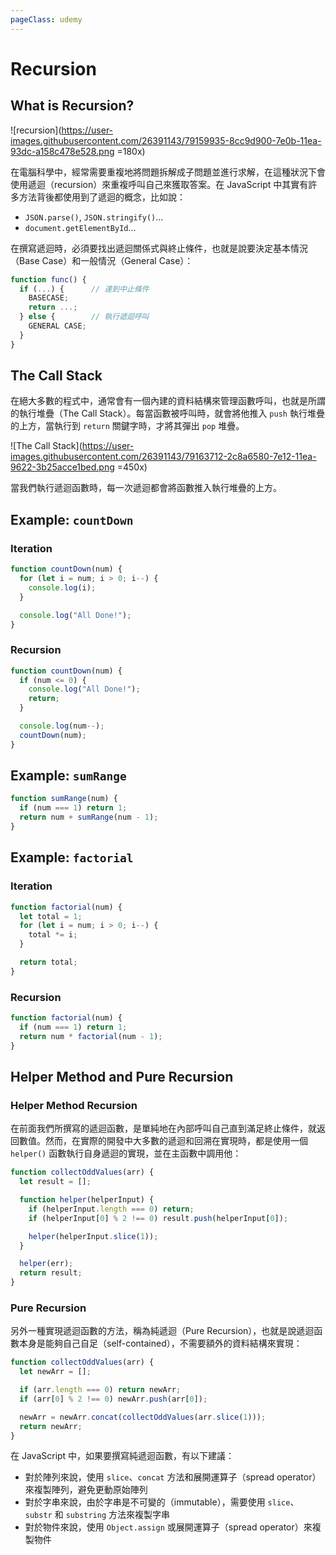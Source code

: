 ```yaml
---
pageClass: udemy
---
```


# Recursion

## What is Recursion?

![recursion](https://user-images.githubusercontent.com/26391143/79159935-8cc9d900-7e0b-11ea-93dc-a158c478e528.png =180x)

在電腦科學中，經常需要重複地將問題拆解成子問題並進行求解，在這種狀況下會使用遞迴（recursion）來重複呼叫自己來獲取答案。在 JavaScript 中其實有許多方法背後都使用到了遞迴的概念，比如說：

- `JSON.parse()`, `JSON.stringify()`...
- `document.getElementById`...

在撰寫遞迴時，必須要找出遞迴關係式與終止條件，也就是說要決定基本情況（Base Case）和一般情況（General Case）：

```javascript
function func() {
  if (...) {      // 達到中止條件
    BASECASE;
    return ...;
  } else {        // 執行遞迴呼叫
    GENERAL CASE;
  }
}
```

## The Call Stack

在絕大多數的程式中，通常會有一個內建的資料結構來管理函數呼叫，也就是所謂的執行堆疊（The Call Stack）。每當函數被呼叫時，就會將他推入 `push` 執行堆疊的上方，當執行到 `return` 關鍵字時，才將其彈出 `pop` 堆疊。

![The Call Stack](https://user-images.githubusercontent.com/26391143/79163712-2c8a6580-7e12-11ea-9622-3b25acce1bed.png =450x)

當我們執行遞迴函數時，每一次遞迴都會將函數推入執行堆疊的上方。

## Example: `countDown`

### Iteration

```javascript
function countDown(num) {
  for (let i = num; i > 0; i--) {
    console.log(i);
  }

  console.log("All Done!");
}
```

### Recursion

```javascript
function countDown(num) {
  if (num <= 0) {
    console.log("All Done!");
    return;
  }

  console.log(num--);
  countDown(num);
}
```

## Example: `sumRange`

```javascript
function sumRange(num) {
  if (num === 1) return 1;
  return num + sumRange(num - 1);
}
```

## Example: `factorial`

### Iteration

```javascript
function factorial(num) {
  let total = 1;
  for (let i = num; i > 0; i--) {
    total *= i;
  }

  return total;
}
```

### Recursion

```javascript
function factorial(num) {
  if (num === 1) return 1;
  return num * factorial(num - 1);
}
```

## Helper Method and Pure Recursion

### Helper Method Recursion

在前面我們所撰寫的遞迴函數，是單純地在內部呼叫自己直到滿足終止條件，就返回數值。然而，在實際的開發中大多數的遞迴和回溯在實現時，都是使用一個 `helper()` 函數執行自身遞迴的實現，並在主函數中調用他：

```javascript
function collectOddValues(arr) {
  let result = [];

  function helper(helperInput) {
    if (helperInput.length === 0) return;
    if (helperInput[0] % 2 !== 0) result.push(helperInput[0]);

    helper(helperInput.slice(1));
  }

  helper(err);
  return result;
}
```

### Pure Recursion

另外一種實現遞迴函數的方法，稱為純遞迴（Pure Recursion），也就是說遞迴函數本身是能夠自己自足（self-contained），不需要額外的資料結構來實現：

```javascript
function collectOddValues(arr) {
  let newArr = [];

  if (arr.length === 0) return newArr;
  if (arr[0] % 2 !== 0) newArr.push(arr[0]);

  newArr = newArr.concat(collectOddValues(arr.slice(1)));
  return newArr;
}
```

在 JavaScript 中，如果要撰寫純遞迴函數，有以下建議：

- 對於陣列來說，使用 `slice`、`concat` 方法和展開運算子（spread operator）來複製陣列，避免更動原始陣列
- 對於字串來說，由於字串是不可變的（immutable），需要使用 `slice`、`substr` 和 `substring` 方法來複製字串
- 對於物件來說，使用 `Object.assign` 或展開運算子（spread operator）來複製物件